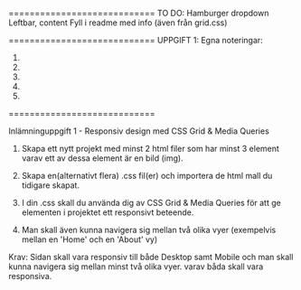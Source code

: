 ============================
TO DO:
Hamburger dropdown
Leftbar, content
Fyll i readme med info (även från grid.css)

============================
UPPGIFT 1: Egna noteringar:

1.
2.
3.
4.
5.

============================

Inlämninguppgift 1 - Responsiv design med CSS Grid & Media Queries

1. Skapa ett nytt projekt med minst 2 html filer som har
   minst 3 element varav ett av dessa element är en bild (img).

2. Skapa en(alternativt flera) .css fil(er) och importera de html mall du tidigare skapat.

3. I din .css skall du använda dig av CSS Grid & Media Queries för att ge elementen i projektet ett responsivt beteende.

4. Man skall även kunna navigera sig mellan två olika vyer (exempelvis mellan en 'Home' och en 'About' vy)

Krav: Sidan skall vara responsiv till både Desktop samt Mobile och man skall kunna navigera sig mellan minst två olika vyer. varav båda skall vara responsiva.
